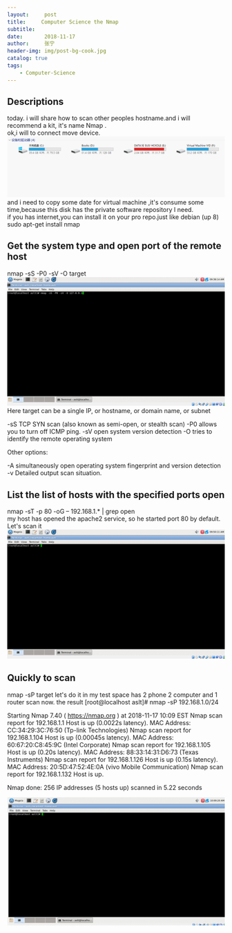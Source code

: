 ```yaml
---
layout:     post
title:     Computer Science the Nmap
subtitle:  
date:       2018-11-17
author:     张宁
header-img: img/post-bg-cook.jpg
catalog: true
tags:
    - Computer-Science
---
```

## Descriptions
today. i will share how to scan other peoples hostname.and i will recommend a kit, it's name  Nmap .
<br>
ok,i will to connect move device.
<br>
<img src="/img/connect-move-device.gif">
and i need to copy some date for virtual machine ,it's consume some time,because this disk has the private software repository I need.
<br>
if you has internet,you can install it on your pro repo.just like debian (up 8) sudo apt-get install nmap
## Get the system type and open port of the remote host
nmap -sS -P0 -sV -O target
<img src="/img/computer-science-nmap-sS-P0-sV-O-target.gif">
Here target can be a single IP, or hostname, or domain name, or subnet

-sS TCP SYN scan (also known as semi-open, or stealth scan)
-P0 allows you to turn off ICMP ping.
-sV open system version detection
-O tries to identify the remote operating system

Other options:

-A simultaneously open operating system fingerprint and version detection
-v Detailed output scan situation.
## List the list of hosts with the specified ports open
nmap -sT -p 80 -oG – 192.168.1.* | grep open<br>
my host has opened the apache2 service, so he started port 80 by default. Let's scan it
<img src="/img/computer-science-nmap-sT-p80-oG-taget-grep-open.gif">

## Quickly to scan
nmap -sP target
let's do it in my test space has 2 phone 2 computer and 1 router scan now.
the result
[root@localhost aslt]# nmap -sP 192.168.1.0/24

Starting Nmap 7.40 ( https://nmap.org ) at 2018-11-17 10:09 EST
Nmap scan report for 192.168.1.1
Host is up (0.0022s latency).
MAC Address: CC:34:29:3C:76:50 (Tp-link Technologies)
Nmap scan report for 192.168.1.104
Host is up (0.00045s latency).
MAC Address: 60:67:20:C8:45:9C (Intel Corporate)
Nmap scan report for 192.168.1.105
Host is up (0.20s latency).
MAC Address: 88:33:14:31:D6:73 (Texas Instruments)
Nmap scan report for 192.168.1.126
Host is up (0.15s latency).
MAC Address: 20:5D:47:52:4E:0A (vivo Mobile Communication)
Nmap scan report for 192.168.1.132
Host is up.

Nmap done: 256 IP addresses (5 hosts up) scanned in 5.22 seconds

<img src="/img/computer-science-nmap-sP-target.gif">